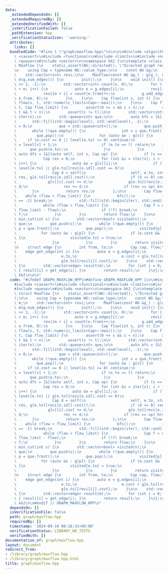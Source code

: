 ```yaml
---
data:
  _extendedDependsOn: []
  _extendedRequiredBy: []
  _extendedVerifiedWith: []
  _isVerificationFailed: false
  _pathExtension: hpp
  _verificationStatusIcon: ':warning:'
  attributes:
    links: []
  bundledCode: "#line 1 \"graph/maxflow.hpp\"\n\n\n\n#include <algorithm>\n#include\
    \ <cassert>\n#include <functional>\n#include <limits>\n#include <numeric>\n#include\
    \ <queue>\n#include <vector>\n\nnamespace kk2 {\n\ntemplate <class WG> struct\
    \ MaxFlow {\n    static_assert(WG::directed(), \"Directed graph required.\");\n\
    \n    using Cap = typename WG::value_type;\n\n    const WG &g;\n    int n, m;\n\
    \    std::vector<int> revi;\n\n    MaxFlow(const WG &g_) : g(g_), n(g.num_vertices()),\
    \ m(g.num_edges()) {\n        init();\n    }\n\n    void init() {\n        revi.resize(m\
    \ << 1, -1);\n        std::vector<int> count(n, 0);\n        for (int i = 0; i\
    \ < m; i++) {\n            auto e = g.edges[i];\n            revi[i] = (int)g[e.to].size();\n\
    \            revi[m + i] = count[e.from]++;\n            g.add_edge_naive(e.to,\
    \ e.from, 0);\n        }\n    }\n\n    Cap flow(int s, int t) {\n        return\
    \ flow(s, t, std::numeric_limits<Cap>::max());\n    }\n\n    Cap flow(int s, int\
    \ t, Cap flow_limit) {\n        assert(0 <= s && s < n);\n        assert(0 <=\
    \ t && t < n);\n        assert(s != t);\n\n        std::vector<int> level(n),\
    \ iter(n);\n        std::queue<int> que;\n\n        auto bfs = [&]() {\n     \
    \       std::fill(std::begin(level), std::end(level), -1);\n            level[s]\
    \ = 0;\n            que = std::queue<int>();\n            que.push(s);\n     \
    \       while (!que.empty()) {\n                int v = que.front();\n       \
    \         que.pop();\n                for (auto &e : g[v]) {\n               \
    \     if (e.cost == 0 || level[e.to] >= 0) continue;\n                    level[e.to]\
    \ = level[v] + 1;\n                    if (e.to == t) return;\n              \
    \      que.push(e.to);\n                }\n            }\n        };\n       \
    \ auto dfs = [&](auto self, int v, Cap up) {\n            if (v == s) return up;\n\
    \            Cap res = 0;\n            for (int &i = iter[v]; i < (int)g[v].size();\
    \ i++) {\n                auto &e = g[v][i];\n                if (level[v] <=\
    \ level[e.to] || g[e.to][revi[e.id]].cost == 0)\n                    continue;\n\
    \                Cap d = self(\n                    self, e.to, std::min(up -\
    \ res, g[e.to][revi[e.id]].cost));\n                if (d <= 0) continue;\n  \
    \              g[v][i].cost += d;\n                g[e.to][revi[e.id]].cost -=\
    \ d;\n                res += d;\n                if (res == up) break;\n     \
    \       }\n            return res;\n        };\n\n        Cap flow = 0;\n    \
    \    while (flow < flow_limit) {\n            bfs();\n            if (level[t]\
    \ == -1) break;\n            std::fill(std::begin(iter), std::end(iter), 0);\n\
    \            while (flow < flow_limit) {\n                Cap f = dfs(dfs, t,\
    \ flow_limit - flow);\n                if (!f) break;\n                flow +=\
    \ f;\n            }\n        }\n        return flow;\n    }\n\n    std::vector<bool>\
    \ min_cut(int s) {\n        std::vector<bool> visited(n);\n        std::queue<int>\
    \ que;\n        que.push(s);\n        while (!que.empty()) {\n            int\
    \ p = que.front();\n            que.pop();\n            visited[p] = true;\n \
    \           for (auto &e : g[p]) {\n                if (e.cost && !visited[e.to])\
    \ {\n                    visited[e.to] = true;\n                    que.push(e.to);\n\
    \                }\n            }\n        }\n        return visited;\n    }\n\
    \n    struct edge {\n        int from, to;\n        Cap cap, flow;\n    };\n\n\
    \    edge get_edge(int i) {\n        auto e = g.edges[i];\n        return edge{e.from,\n\
    \                    e.to,\n                    e.cost + g[e.to][revi[i]].cost,\n\
    \                    g[e.to][revi[i]].cost};\n    }\n\n    std::vector<edge> get_edges()\
    \ {\n        std::vector<edge> result(m);\n        for (int i = 0; i < m; i++)\
    \ { result[i] = get_edge(i); }\n        return result;\n    }\n};\n\n} // namespace\
    \ kk2\n\n\n"
  code: "#ifndef GRAPH_MAXFLOW_HPP\n#define GRAPH_MAXFLOW_HPP 1\n\n#include <algorithm>\n\
    #include <cassert>\n#include <functional>\n#include <limits>\n#include <numeric>\n\
    #include <queue>\n#include <vector>\n\nnamespace kk2 {\n\ntemplate <class WG>\
    \ struct MaxFlow {\n    static_assert(WG::directed(), \"Directed graph required.\"\
    );\n\n    using Cap = typename WG::value_type;\n\n    const WG &g;\n    int n,\
    \ m;\n    std::vector<int> revi;\n\n    MaxFlow(const WG &g_) : g(g_), n(g.num_vertices()),\
    \ m(g.num_edges()) {\n        init();\n    }\n\n    void init() {\n        revi.resize(m\
    \ << 1, -1);\n        std::vector<int> count(n, 0);\n        for (int i = 0; i\
    \ < m; i++) {\n            auto e = g.edges[i];\n            revi[i] = (int)g[e.to].size();\n\
    \            revi[m + i] = count[e.from]++;\n            g.add_edge_naive(e.to,\
    \ e.from, 0);\n        }\n    }\n\n    Cap flow(int s, int t) {\n        return\
    \ flow(s, t, std::numeric_limits<Cap>::max());\n    }\n\n    Cap flow(int s, int\
    \ t, Cap flow_limit) {\n        assert(0 <= s && s < n);\n        assert(0 <=\
    \ t && t < n);\n        assert(s != t);\n\n        std::vector<int> level(n),\
    \ iter(n);\n        std::queue<int> que;\n\n        auto bfs = [&]() {\n     \
    \       std::fill(std::begin(level), std::end(level), -1);\n            level[s]\
    \ = 0;\n            que = std::queue<int>();\n            que.push(s);\n     \
    \       while (!que.empty()) {\n                int v = que.front();\n       \
    \         que.pop();\n                for (auto &e : g[v]) {\n               \
    \     if (e.cost == 0 || level[e.to] >= 0) continue;\n                    level[e.to]\
    \ = level[v] + 1;\n                    if (e.to == t) return;\n              \
    \      que.push(e.to);\n                }\n            }\n        };\n       \
    \ auto dfs = [&](auto self, int v, Cap up) {\n            if (v == s) return up;\n\
    \            Cap res = 0;\n            for (int &i = iter[v]; i < (int)g[v].size();\
    \ i++) {\n                auto &e = g[v][i];\n                if (level[v] <=\
    \ level[e.to] || g[e.to][revi[e.id]].cost == 0)\n                    continue;\n\
    \                Cap d = self(\n                    self, e.to, std::min(up -\
    \ res, g[e.to][revi[e.id]].cost));\n                if (d <= 0) continue;\n  \
    \              g[v][i].cost += d;\n                g[e.to][revi[e.id]].cost -=\
    \ d;\n                res += d;\n                if (res == up) break;\n     \
    \       }\n            return res;\n        };\n\n        Cap flow = 0;\n    \
    \    while (flow < flow_limit) {\n            bfs();\n            if (level[t]\
    \ == -1) break;\n            std::fill(std::begin(iter), std::end(iter), 0);\n\
    \            while (flow < flow_limit) {\n                Cap f = dfs(dfs, t,\
    \ flow_limit - flow);\n                if (!f) break;\n                flow +=\
    \ f;\n            }\n        }\n        return flow;\n    }\n\n    std::vector<bool>\
    \ min_cut(int s) {\n        std::vector<bool> visited(n);\n        std::queue<int>\
    \ que;\n        que.push(s);\n        while (!que.empty()) {\n            int\
    \ p = que.front();\n            que.pop();\n            visited[p] = true;\n \
    \           for (auto &e : g[p]) {\n                if (e.cost && !visited[e.to])\
    \ {\n                    visited[e.to] = true;\n                    que.push(e.to);\n\
    \                }\n            }\n        }\n        return visited;\n    }\n\
    \n    struct edge {\n        int from, to;\n        Cap cap, flow;\n    };\n\n\
    \    edge get_edge(int i) {\n        auto e = g.edges[i];\n        return edge{e.from,\n\
    \                    e.to,\n                    e.cost + g[e.to][revi[i]].cost,\n\
    \                    g[e.to][revi[i]].cost};\n    }\n\n    std::vector<edge> get_edges()\
    \ {\n        std::vector<edge> result(m);\n        for (int i = 0; i < m; i++)\
    \ { result[i] = get_edge(i); }\n        return result;\n    }\n};\n\n} // namespace\
    \ kk2\n\n#endif // GRAPH_MAXFLOW_HPP\n"
  dependsOn: []
  isVerificationFile: false
  path: graph/maxflow.hpp
  requiredBy: []
  timestamp: '2024-09-10 08:16:31+09:00'
  verificationStatus: LIBRARY_NO_TESTS
  verifiedWith: []
documentation_of: graph/maxflow.hpp
layout: document
redirect_from:
- /library/graph/maxflow.hpp
- /library/graph/maxflow.hpp.html
title: graph/maxflow.hpp
---
```


